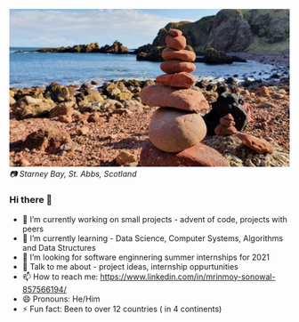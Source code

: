 ![St. Abbs](St_abbs.jpg)
*📷 Starney Bay, St. Abbs, Scotland*
### Hi there 👋

<!--
**MrinmoySonowal/MrinmoySonowal** is a ✨ _special_ ✨ repository because its `README.md` (this file) appears on your GitHub profile.
-->
- 🔭 I’m currently working on small projects - advent of code, projects with peers
- 🌱 I’m currently learning - Data Science, Computer Systems, Algorithms and Data Structures
- 🤔 I’m looking for software enginnering summer internships for 2021
- 💬 Talk to me about - project ideas, internship oppurtunities
- 📫 How to reach me: https://www.linkedin.com/in/mrinmoy-sonowal-857566194/
- 😄 Pronouns: He/Him
- ⚡ Fun fact: Been to over 12 countries ( in 4 continents)

